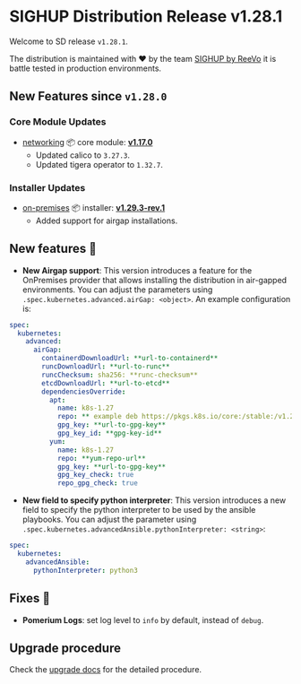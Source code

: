 # SIGHUP Distribution Release v1.28.1

Welcome to SD release `v1.28.1`.

The distribution is maintained with ❤️ by the team [SIGHUP by ReeVo](https://sighup.io/) it is battle tested in production environments.

## New Features since `v1.28.0`

### Core Module Updates

- [networking](https://github.com/sighupio/fury-kubernetes-networking) 📦 core module: [**v1.17.0**](https://github.com/sighupio/fury-kubernetes-networking/releases/tag/v1.17.0)
  - Updated calico to `3.27.3`.
  - Updated tigera operator to `1.32.7`.

### Installer Updates

- [on-premises](https://github.com/sighupio/fury-kubernetes-on-premises) 📦 installer: [**v1.29.3-rev.1**](https://github.com/sighupio/fury-kubernetes-on-premises/releases/tag/v1.29.3-rev.1)
  - Added support for airgap installations.

## New features 🌟

- **New Airgap support**: This version introduces a feature for the OnPremises provider that allows installing the distribution in air-gapped environments.
    You can adjust the parameters using `.spec.kubernetes.advanced.airGap: <object>`. An example configuration is:

```yaml
spec:
  kubernetes:
    advanced:
      airGap:
        containerdDownloadUrl: **url-to-containerd**
        runcDownloadUrl: **url-to-runc**
        runcChecksum: sha256: **runc-checksum**
        etcdDownloadUrl: **url-to-etcd**
        dependenciesOverride:
          apt:
            name: k8s-1.27
            repo: ** example deb https://pkgs.k8s.io/core:/stable:/v1.27/deb/ /**
            gpg_key: **url-to-gpg-key**
            gpg_key_id: **gpg-key-id**
          yum:
            name: k8s-1.27
            repo: **yum-repo-url**
            gpg_key: **url-to-gpg-key**
            gpg_key_check: true
            repo_gpg_check: true
```

- **New field to specify python interpreter**: This version introduces a new field to specify the python interpreter to be used by the ansible playbooks. You can adjust the parameter using `.spec.kubernetes.advancedAnsible.pythonInterpreter: <string>`:

```yaml
spec:
  kubernetes:
    advancedAnsible:
      pythonInterpreter: python3
```

## Fixes 🐞

- **Pomerium Logs**: set log level to `info` by default, instead of `debug`.

## Upgrade procedure

Check the [upgrade docs](https://docs.kubernetesfury.com/docs/installation/upgrades) for the detailed procedure.